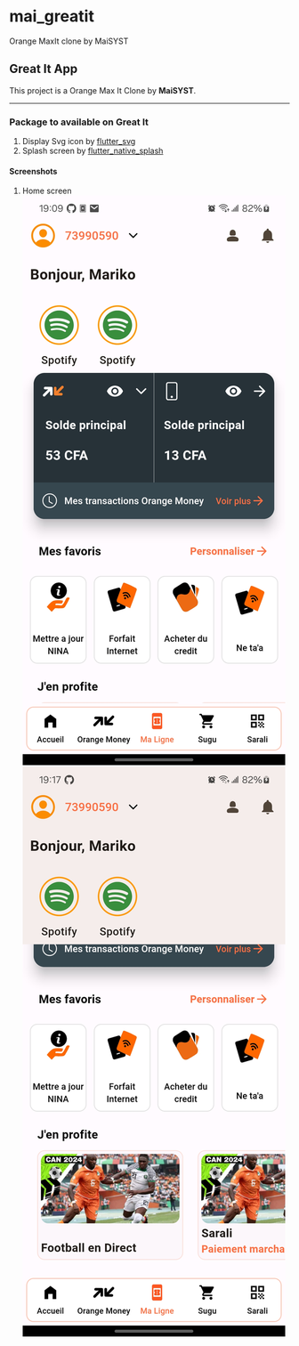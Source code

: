 # mai_greatit

Orange MaxIt clone by MaiSYST

## Great It App

This project is a Orange Max It Clone by **MaiSYST**.

---

### Package to available on Great It
1. Display Svg icon by [flutter_svg](https://pub.dev/packages/flutter_svg)
2. Splash screen by [flutter_native_splash](https://pub.dev/packages/flutter_native_splash)

#### Screenshots
1. Home screen
    ![First position 1](./1.jpg "Home Screen")
    ![First position 2](./2.jpg "Home Screen")